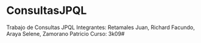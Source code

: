 # ConsultasJPQL
Trabajo de Consultas JPQL
Integrantes: Retamales Juan, Richard Facundo, Araya Selene, Zamorano Patricio
Curso: 3k09#